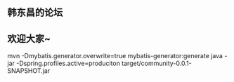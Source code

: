 ## 韩东昌的论坛
## 欢迎大家~
mvn -Dmybatis.generator.overwrite=true mybatis-generator:generate
java -jar -Dspring.profiles.active=produciton target/community-0.0.1-SNAPSHOT.jar